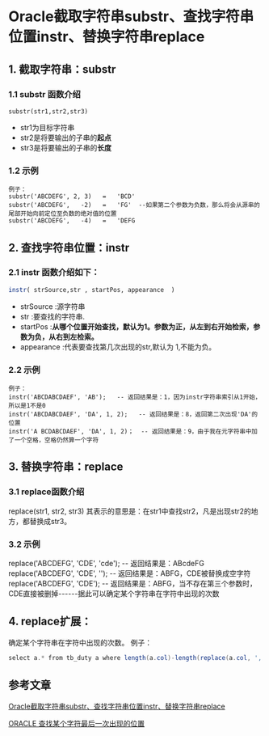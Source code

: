 # Oracle截取字符串substr、查找字符串位置instr、替换字符串replace

## 1. 截取字符串：substr

### 1.1 substr 函数介绍

```
substr(str1,str2,str3)
```

- str1为目标字符串
- str2是将要输出的子串的**起点**
- str3是将要输出的子串的**长度**    

### 1.2 示例

```
例子：
substr('ABCDEFG', 2, 3)   =   'BCD'    
substr('ABCDEFG',   -2)   =   'FG'  --如果第二个参数为负数，那么将会从源串的尾部开始向前定位至负数的绝对值的位置
substr('ABCDEFG',   -4)   =   'DEFG
```

## 2. **查找字符串位置：instr**

### 2.1 instr 函数介绍如下：

```sql
instr( strSource,str , startPos, appearance  )
```

- strSource :源字符串
- str    :要查找的字符串.
- startPos  :**从哪个位置开始查找，默认为1。参数为正，从左到右开始检索，参数为负，从右到左检索。**
- appearance :代表要查找第几次出现的str,默认为 1,不能为负。

### 2.2 示例

```
例子：
instr('ABCDABCDAEF', 'AB');   -- 返回结果是：1，因为instr字符串索引从1开始，所以是1不是0
instr('ABCDABCDAEF', 'DA', 1, 2);   -- 返回结果是：8，返回第二次出现'DA'的位置
instr('A BCDABCDAEF', 'DA', 1, 2)；  -- 返回结果是：9，由于我在元字符串中加了一个空格，空格仍然算一个字符
```

## 3. **替换字符串：replace**

### 3.1 replace函数介绍

replace(str1, str2, str3)
其表示的意思是：在str1中查找str2，凡是出现str2的地方，都替换成str3。

### 3.2 示例

replace('ABCDEFG', 'CDE', 'cde');  -- 返回结果是：ABcdeFG
replace('ABCDEFG', 'CDE', '');   -- 返回结果是：ABFG，CDE被替换成空字符
replace('ABCDEFG', 'CDE');   -- 返回结果是：ABFG，当不存在第三个参数时，CDE直接被删掉------据此可以确定某个字符串在字符中出现的次数

## 4. **replace扩展：**

确定某个字符串在字符中出现的次数。
例子：

```java
select a.* from tb_duty a where length(a.col)-length(replace(a.col, ',', ''))=n(n为出现的次数)
```

## 参考文章

[Oracle截取字符串substr、查找字符串位置instr、替换字符串replace](https://blog.csdn.net/big1989wmf/article/details/70144624)

[ORACLE 查找某个字符最后一次出现的位置](http://www.myexceptions.net/h/1369083.html)